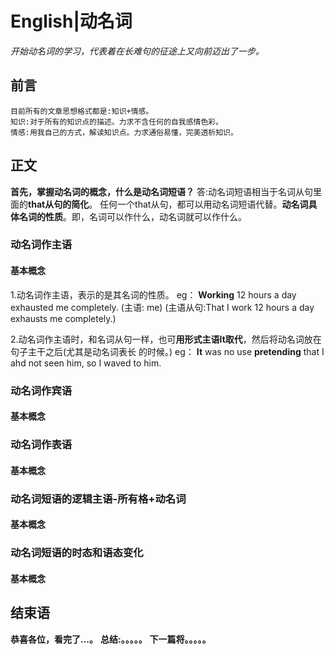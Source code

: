 # English|动名词
*开始动名词的学习，代表着在长难句的征途上又向前迈出了一步。*

## 前言
    目前所有的文章思想格式都是:知识+情感。
    知识:对于所有的知识点的描述。力求不含任何的自我感情色彩。
    情感:用我自己的方式，解读知识点。力求通俗易懂，完美透析知识。

## 正文
**首先，掌握动名词的概念，什么是动名词短语？**
答:动名词短语相当于名词从句里面的**that从句的简化**。 任何一个that从句，都可以用动名词短语代替。**动名词具体名词的性质**。即，名词可以作什么，动名词就可以作什么。

### 动名词作主语
#### 基本概念
1.动名词作主语，表示的是其名词的性质。
eg： **Working** 12 hours a day exhausted me completely.
(主语: me)
(主语从句:That I work 12 hours a day exhausts me completely.)

2.动名词作主语时，和名词从句一样，也可**用形式主语It取代**，然后将动名词放在句子主干之后(尤其是动名词表长 的时候。)
eg： **It** was no use **pretending** that I ahd not seen him, so I waved to him.








### 动名词作宾语
#### 基本概念



### 动名词作表语
#### 基本概念


### 动名词短语的逻辑主语-所有格+动名词
#### 基本概念




### 动名词短语的时态和语态变化
#### 基本概念



## 结束语
 **恭喜各位，看完了...。**
**总结:。。。。。**
**下一篇将。。。。。**









